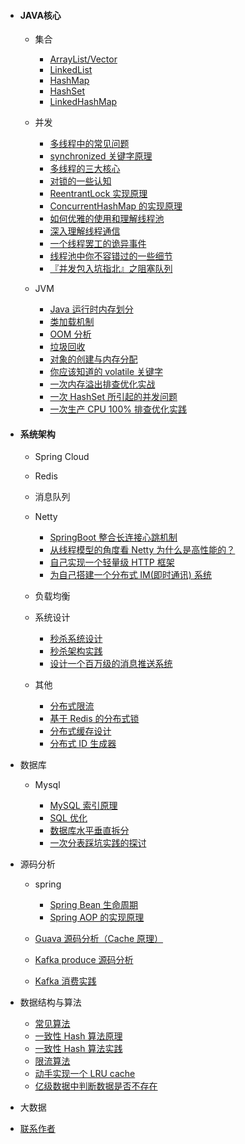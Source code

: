 - #### JAVA核心

  - 集合

    - [ArrayList/Vector](collections/ArrayList.md)
    - [LinkedList](collections/LinkedList.md)
    - [HashMap](collections/HashMap.md)
    - [HashSet](collections/HashSet.md)
    - [LinkedHashMap](collections/LinkedHashMap.md)

  - 并发

    - [多线程中的常见问题](thread/Thread-common-problem.md)
    - [synchronized 关键字原理](thread/Synchronize.md)
    - [多线程的三大核心](thread/Threadcore.md)
    - [对锁的一些认知](thread/Java-lock.md)
    - [ReentrantLock 实现原理 ](thread/ReentrantLock.md)
    - [ConcurrentHashMap 的实现原理](thread/ConcurrentHashMap.md)
    - [如何优雅的使用和理解线程池](thread/ThreadPoolExecutor.md)
    - [深入理解线程通信](thread/thread-communication.md)
    - [一个线程罢工的诡异事件](thread/thread-gone.md)
    - [线程池中你不容错过的一些细节](thread/thread-gone2.md)
    - [『并发包入坑指北』之阻塞队列](thread/ArrayBlockingQueue.md)

  - JVM

    - [Java 运行时内存划分](jvm/MemoryAllocation.md)
    - [类加载机制](jvm/ClassLoad.md)
    - [OOM 分析](jvm/OOM-analysis.md)
    - [垃圾回收](jvm/GarbageCollection.md)
    - [对象的创建与内存分配](jvm/newObject.md)
    - [你应该知道的 volatile 关键字](jvm/volatile.md)
    - [一次内存溢出排查优化实战](jvm/OOM-Disruptor.md)
    - [一次 HashSet 所引起的并发问题](jvm/JVM-concurrent-HashSet-problem.md)
    - [一次生产 CPU 100% 排查优化实践](jvm/cpu-percent-100.md)

- #### 系统架构

  - Spring Cloud
  
  
  - Redis
  
  
  - 消息队列
  
  
  - Netty
  
    - [SpringBoot 整合长连接心跳机制](netty/Netty(1)TCP-Heartbeat.md)
    - [从线程模型的角度看 Netty 为什么是高性能的？](netty/Netty(2)Thread-model.md)
    - [自己实现一个轻量级 HTTP 框架](netty/cicada.md)
    - [为自己搭建一个分布式 IM(即时通讯) 系统](netty/cim.md)
  
  - 负载均衡
  
  
  - 系统设计
  
    - [秒杀系统设计](architecture-design/Spike.md)
    - [秒杀架构实践](architecture-design/seconds-kill.md)
    - [设计一个百万级的消息推送系统](architecture-design/million-sms-push.md)
	
  - 其他
  
    - [分布式限流](distributed/Distributed-Limit.md)
    - [基于 Redis 的分布式锁](distributed/distributed-lock-redis.md)
    - [分布式缓存设计](distributed/Cache-design.md)
    - [分布式 ID 生成器](distributed/ID-generator.md)
  
- 数据库

  - Mysql

	- [MySQL 索引原理](db/MySQL-Index.md)
	- [SQL 优化](db/SQL-optimization.md)
	- [数据库水平垂直拆分](db/DB-split.md)
	- [一次分表踩坑实践的探讨](db/sharding-db.md)
  
- 源码分析

  - spring

	- [Spring Bean 生命周期](frame/spring-bean-lifecycle.md)
	- [Spring AOP 的实现原理](frame/SpringAOP.md) 
  - [Guava 源码分析（Cache 原理）](frame/guava-cache.md)
  - [Kafka produce 源码分析](frame/kafka-product.md)
  - [Kafka 消费实践](frame/kafka-consumer.md)

- 数据结构与算法

  - [常见算法](algorithm/common-algorithm.md)
  - [一致性 Hash 算法原理](algorithm/Consistent-Hash.md)
  - [一致性 Hash 算法实践](algorithm/consistent-hash-implement.md)
  - [限流算法](algorithm/Limiting.md)
  - [动手实现一个 LRU cache](algorithm/LRU-cache.md)
  - [亿级数据中判断数据是否不存在](algorithm/guava-bloom-filter.md)

- 大数据

- [联系作者](contactme.md)
